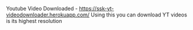 Youtube Video Downloaded -
https://ssk-yt-videodownloader.herokuapp.com/
Using this you can download YT videos is its highest resolution
